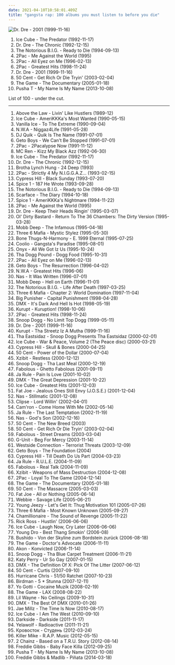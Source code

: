 ```yaml
---
date: 2021-04-10T10:58:01.409Z
title: "gangsta rap: 100 albums you must listen to before you die"
---
```

![Dr. Dre - 2001 (1999-11-16)](http://coverartarchive.org/release/db4baedf-bfe1-4e04-b359-99761f1b3deb/8671147785-500.jpg "Dr. Dre - 2001 (1999-11-16)")
<ol class="albums">
<li data-cover="http://coverartarchive.org/release/c79b4651-0f84-4930-b95b-e41fb24274d5/13517018832-500.jpg" data-tags="gangsta rap, rap" role="button">Ice Cube - The Predator (1992-11-17)</li>
<li data-cover="http://coverartarchive.org/release/51088001-d00c-384f-a266-315fd3ee797a/6193413728-500.jpg" data-tags="gangsta rap, hip-hop" role="button">Dr. Dre - The Chronic (1992-12-15)</li>
<li data-cover="http://coverartarchive.org/release/f42fe7d8-fa5e-3ee5-9a83-456c8c663ed5/4383297751-500.jpg" data-tags="rap" role="button">The Notorious B.I.G. - Ready to Die (1994-09-13)</li>
<li data-cover="https://img.discogs.com/ElHcz0s3J9_H0hM7WkNLzOOdiNY=/fit-in/600x947/filters:strip_icc():format(jpeg):mode_rgb():quality(90)/discogs-images/R-6489166-1579715055-6679.jpeg.jpg" data-tags="2pac, rap, gangsta rap" role="button">2Pac - Me Against the World (1995)</li>
<li data-cover="http://coverartarchive.org/release/8d2491b6-f77f-3ec2-9638-10c231663071/9390923312-500.jpg" data-tags="gangsta rap, hip-hop, 2pac, rap" role="button">2Pac - All Eyez on Me (1996-02-13)</li>
<li data-cover="https://img.discogs.com/CIw1B4aCFdudJV1Uq1LT9CZChD8=/fit-in/600x593/filters:strip_icc():format(jpeg):mode_rgb():quality(90)/discogs-images/R-3406323-1332179720.jpeg.jpg" data-tags="rap, 2pac" role="button">2Pac - Greatest Hits (1998-11-24)</li>
<li data-cover="http://coverartarchive.org/release/db4baedf-bfe1-4e04-b359-99761f1b3deb/8671147785-500.jpg" data-tags="hip-hop, rap, gangsta rap" role="button">Dr. Dre - 2001 (1999-11-16)</li>
<li data-cover="https://img.discogs.com/r_jMkyQ0urHTrJ-ochhEy-z5qbk=/fit-in/600x590/filters:strip_icc():format(jpeg):mode_rgb():quality(90)/discogs-images/R-7189287-1542925626-1490.jpeg.jpg" data-tags="rap, hip-hop, 50 cent" role="button">50 Cent - Get Rich Or Die Tryin' (2003-02-04)</li>
<li data-cover="http://coverartarchive.org/release/b7ecdcdc-8ea6-405e-bca1-cf221dab95ad/13369189739-500.jpg" data-tags="rap, hip-hop" role="button">The Game - The Documentary (2005-01-18)</li>
<li data-cover="http://coverartarchive.org/release/212447aa-119a-406f-b368-983f69e18b2e/5589553882-500.jpg" data-tags="rap, gangsta rap" role="button">Pusha T - My Name Is My Name (2013-10-08)</li>
</ol>
List of 100 - under the cut.
<!-- more -->

_________________

<ol class="albums">
<li data-cover="https://img.discogs.com/DWtMsiB5hSrBwZoiImfeTzbi6SY=/fit-in/600x600/filters:strip_icc():format(jpeg):mode_rgb():quality(90)/discogs-images/R-832089-1372026607-3318.jpeg.jpg" data-tags="gangsta rap" role="button">
Above the Law - Livin' Like Hustlers (1989-12)
</li>
<li data-cover="http://coverartarchive.org/release/a2c3b6a9-91ea-4e38-9d12-7590b76aab76/13313905422-500.jpg" data-tags="gangsta rap" role="button">
Ice Cube - AmeriKKKa's Most Wanted (1990-05-15)
</li>
<li data-cover="http://coverartarchive.org/release/ae103b0a-b932-4009-acb6-388db1cf890b/17852073991-500.jpg" data-tags="rap, hip-hop" role="button">
Vanilla Ice - To The Extreme (1990-09-04)
</li>
<li data-cover="http://coverartarchive.org/release/3f722f4f-94d3-4db1-9149-fdc787db10f1/14245327553-500.jpg" data-tags="gangsta rap" role="button">
N.W.A - Niggaz4Life (1991-05-28)
</li>
<li data-cover="http://coverartarchive.org/release/573ba363-1706-4820-92ef-a3552235c7da/24589797802-500.jpg" data-tags="gangsta rap, west coast rap" role="button">
DJ Quik - Quik Is The Name (1991-07-01)
</li>
<li data-cover="http://coverartarchive.org/release/cfd9ca32-2709-43bc-9cab-f4ebe02d284a/15950998521-500.jpg" data-tags="gangsta rap, southern rap" role="button">
Geto Boys - We Can't Be Stopped (1991-07-01)
</li>
<li data-cover="http://coverartarchive.org/release/7e39722c-500b-4e15-aa2b-805a0d1b74cf/3276227761-500.jpg" data-tags="gangsta rap" role="button">
2Pac - 2Pacalypse Now (1991-11-12)
</li>
<li data-cover="https://img.discogs.com/XvX9_Kx__SrkTiWRGAMlhTOEE_0=/fit-in/500x490/filters:strip_icc():format(jpeg):mode_rgb():quality(90)/discogs-images/R-225151-1177019002.jpeg.jpg" data-tags="rap, gangsta rap, hardcore hip-hop, west coast rap" role="button">
MC Ren - Kizz My Black Azz (1992-06-30)
</li>
<li data-cover="http://coverartarchive.org/release/c79b4651-0f84-4930-b95b-e41fb24274d5/13517018832-500.jpg" data-tags="gangsta rap, rap" role="button">
Ice Cube - The Predator (1992-11-17)
</li>
<li data-cover="http://coverartarchive.org/release/51088001-d00c-384f-a266-315fd3ee797a/6193413728-500.jpg" data-tags="gangsta rap, hip-hop" role="button">
Dr. Dre - The Chronic (1992-12-15)
</li>
<li data-cover="https://img.discogs.com/kVi4UKbgy0zT2tWVNFT3Kr-CnGA=/fit-in/600x598/filters:strip_icc():format(jpeg):mode_rgb():quality(90)/discogs-images/R-492190-1302215784.jpeg.jpg" data-tags="gangsta rap" role="button">
Brotha Lynch Hung - 24 Deep (1993)
</li>
<li data-cover="http://coverartarchive.org/release/d10b999c-4f2b-4290-9f31-f48d83d83963/6628319292-500.jpg" data-tags="gangsta rap" role="button">
2Pac - Strictly 4 My N.I.G.G.A.Z... (1993-02-15)
</li>
<li data-cover="https://img.discogs.com/2GgQjIjcDb1eAQyuyx6IXw0Sf78=/fit-in/600x600/filters:strip_icc():format(jpeg):mode_rgb():quality(90)/discogs-images/R-16516737-1608227995-7003.jpeg.jpg" data-tags="hip-hop, rap" role="button">
Cypress Hill - Black Sunday (1993-07-20)
</li>
<li data-cover="http://coverartarchive.org/release/ad4bfef3-3a8f-4dda-8d0f-56d39e35a654/22381675096-500.jpg" data-tags="gangsta rap" role="button">
Spice 1 - 187 He Wrote (1993-09-28)
</li>
<li data-cover="http://coverartarchive.org/release/f42fe7d8-fa5e-3ee5-9a83-456c8c663ed5/4383297751-500.jpg" data-tags="rap" role="button">
The Notorious B.I.G. - Ready to Die (1994-09-13)
</li>
<li data-cover="http://coverartarchive.org/release/6336ee8c-067b-46e8-b2d9-212f16b4e1ef/14279367035-500.jpg" data-tags="gangsta rap" role="button">
Scarface - The Diary (1994-10-18)
</li>
<li data-cover="http://coverartarchive.org/release/e000804e-5320-445a-8ee1-d6d285e44a0f/4774292059-500.jpg" data-tags="gangsta rap" role="button">
Spice 1 - AmeriKKKa's Nightmare (1994-11-22)
</li>
<li data-cover="https://img.discogs.com/ElHcz0s3J9_H0hM7WkNLzOOdiNY=/fit-in/600x947/filters:strip_icc():format(jpeg):mode_rgb():quality(90)/discogs-images/R-6489166-1579715055-6679.jpeg.jpg" data-tags="2pac, rap, gangsta rap" role="button">
2Pac - Me Against the World (1995)
</li>
<li data-cover="https://img.discogs.com/HFjFo-odqbZg5DNTJdhAVDbKWl4=/fit-in/600x596/filters:strip_icc():format(jpeg):mode_rgb():quality(90)/discogs-images/R-468156-1167307287.jpeg.jpg" data-tags="gangsta rap, g-funk" role="button">
Dr. Dre - Keep Their Heads Ringin' (1995-03-07)
</li>
<li data-cover="http://coverartarchive.org/release/8dca1473-582e-417d-960b-d99d83c96b68/23195526781-500.jpg" data-tags="rap, hip-hop, east coast rap" role="button">
Ol' Dirty Bastard - Return To The 36 Chambers: The Dirty Version (1995-03-28)
</li>
<li data-cover="http://coverartarchive.org/release/07e92711-51fe-4e80-97a3-be995b7f4119/4696863575-500.jpg" data-tags="hip-hop, rap" role="button">
Mobb Deep - The Infamous (1995-04-18)
</li>
<li data-cover="http://coverartarchive.org/release/d57b5ef8-ca89-4ce3-b1f4-b4f531f9cfe4/18953650600-500.jpg" data-tags="horrorcore, gangsta rap, memphis rap" role="button">
Three 6 Mafia - Mystic Stylez (1995-05-30)
</li>
<li data-cover="https://img.discogs.com/rv6Vzq78QsfvRoWBBWpbft4qCrM=/fit-in/600x587/filters:strip_icc():format(jpeg):mode_rgb():quality(90)/discogs-images/R-422498-1329568603.jpeg.jpg" data-tags="hip-hop, rap, g-funk" role="button">
Bone Thugs-N-Harmony - E. 1999 Eternal (1995-07-25)
</li>
<li data-cover="https://img.discogs.com/zf87uarK5tnrwGfAxz9ZLS29PuA=/fit-in/460x600/filters:strip_icc():format(jpeg):mode_rgb():quality(90)/discogs-images/R-336480-1363450658-9382.jpeg.jpg" data-tags="hip-hop, rap" role="button">
Coolio - Gangsta's Paradise (1995-08-01)
</li>
<li data-cover="http://coverartarchive.org/release/5b899bee-698e-4d88-a86c-f3992790e2a8/17632744739-500.jpg" data-tags="east coast rap" role="button">
Onyx - All We Got Iz Us (1995-10-24)
</li>
<li data-cover="https://img.discogs.com/U3KuBPys_k3DkoxORmSLgIVEtz4=/fit-in/600x603/filters:strip_icc():format(jpeg):mode_rgb():quality(90)/discogs-images/R-226063-1561987540-3451.jpeg.jpg" data-tags="g-funk" role="button">
Tha Dogg Pound - Dogg Food (1995-10-31)
</li>
<li data-cover="http://coverartarchive.org/release/8d2491b6-f77f-3ec2-9638-10c231663071/9390923312-500.jpg" data-tags="gangsta rap, hip-hop, 2pac, rap" role="button">
2Pac - All Eyez on Me (1996-02-13)
</li>
<li data-cover="http://coverartarchive.org/release/5a9d7648-edef-4bcc-8d58-83b284708840/15951010940-500.jpg" data-tags="gangsta rap, southern rap, rap-a-lot" role="button">
Geto Boys - The Resurrection (1996-04-02)
</li>
<li data-cover="https://img.discogs.com/I9KSM5KKO4wuY7RxxkAU9y8Oze0=/fit-in/600x600/filters:strip_icc():format(jpeg):mode_rgb():quality(90)/discogs-images/R-3179746-1319325662.jpeg.jpg" data-tags="rap, gangsta rap" role="button">
N.W.A - Greatest Hits (1996-06)
</li>
<li data-cover="http://coverartarchive.org/release/dee08d2d-eb6d-4376-988a-07984dbdf738/12639957674-500.jpg" data-tags="rap, hip-hop" role="button">
Nas - It Was Written (1996-07-01)
</li>
<li data-cover="http://coverartarchive.org/release/44b4fdc9-da09-3ed0-97a8-2ff6909c097b/2809778262-500.jpg" data-tags="hip-hop, rap, classic hip-hop" role="button">
Mobb Deep - Hell on Earth (1996-11-01)
</li>
<li data-cover="http://coverartarchive.org/release/8f7b946b-66ec-4dd8-9b1d-73a19d1dff1d/4659557524-500.jpg" data-tags="rap" role="button">
The Notorious B.I.G. - Life After Death (1997-03-25)
</li>
<li data-cover="http://coverartarchive.org/release/f26284b3-367d-430d-96ec-a70ec73bdc43/18893059393-500.jpg" data-tags="rap, 90s, gangsta rap, when the smoke clears" role="button">
Three 6 Mafia - Chapter 2: World Domination (1997-11-04)
</li>
<li data-cover="http://coverartarchive.org/release/5ff73aa7-2326-444e-9204-1125f2bd4684/2977313794-500.jpg" data-tags="rap" role="button">
Big Punisher - Capital Punishment (1998-04-28)
</li>
<li data-cover="https://img.discogs.com/i3Plihomtgk6DMmhTt8bs2BjIxo=/fit-in/600x603/filters:strip_icc():format(jpeg):mode_rgb():quality(90)/discogs-images/R-2051207-1597799463-5023.jpeg.jpg" data-tags="rap, dmx" role="button">
DMX - It's Dark And Hell Is Hot (1998-05-19)
</li>
<li data-cover="http://coverartarchive.org/release/01a98e51-cc5b-4244-9aec-6c3552d1e774/14285343454-500.jpg" data-tags="gangsta rap" role="button">
Kurupt - Kuruption! (1998-10-06)
</li>
<li data-cover="https://img.discogs.com/CIw1B4aCFdudJV1Uq1LT9CZChD8=/fit-in/600x593/filters:strip_icc():format(jpeg):mode_rgb():quality(90)/discogs-images/R-3406323-1332179720.jpeg.jpg" data-tags="rap, 2pac" role="button">
2Pac - Greatest Hits (1998-11-24)
</li>
<li data-cover="http://coverartarchive.org/release/0bdfbf57-5e2b-44f8-938c-c30c76de4bad/10735639975-500.jpg" data-tags="gangsta rap, g-funk, rap, west coast rap" role="button">
Snoop Dogg - No Limit Top Dogg (1999-05-11)
</li>
<li data-cover="http://coverartarchive.org/release/db4baedf-bfe1-4e04-b359-99761f1b3deb/8671147785-500.jpg" data-tags="hip-hop, rap, gangsta rap" role="button">
Dr. Dre - 2001 (1999-11-16)
</li>
<li data-cover="http://coverartarchive.org/release/48d6c571-78f4-4dfc-b146-c2f780ab67d2/13721847012-500.jpg" data-tags="gangsta rap, west coast rap" role="button">
Kurupt - Tha Streetz Iz A Mutha (1999-11-16)
</li>
<li data-cover="http://coverartarchive.org/release/d44e4d94-084d-4808-abab-309c4b4749f7/10333285045-500.jpg" data-tags="rap, gangsta rap, west coast rap, g-funk, tha eastsidaz, kaudogg, pih-poh" role="button">
Tha Eastsidaz - Snoop Dogg Presents Tha Eastsidaz (2000-02-01)
</li>
<li data-cover="http://coverartarchive.org/release/05a01d85-ea57-4b35-a7cd-f1ae18437328/3420809133-500.jpg" data-tags="ice cube, gangsta rap" role="button">
Ice Cube - War & Peace, Volume 2 (The Peace disc) (2000-03-21)
</li>
<li data-cover="https://img.discogs.com/-FTLXlXt_wEClCPah1OnIfjAmQE=/fit-in/450x450/filters:strip_icc():format(jpeg):mode_rgb():quality(90)/discogs-images/R-519605-1264963269.jpeg.jpg" data-tags="rapcore, hip-hop" role="button">
Cypress Hill - Skull & Bones (2000-04-25)
</li>
<li data-cover="http://coverartarchive.org/release/aeb86f07-384f-4afb-a67c-2df7d064b2e6/1629888917-500.jpg" data-tags="hip-hop, gangsta rap, black music" role="button">
50 Cent - Power of the Dollar (2000-07-04)
</li>
<li data-cover="http://coverartarchive.org/release/68323203-8cfa-4d43-91ef-930eeef99cf5/5730125548-500.jpg" data-tags="hip-hop, gangsta rap" role="button">
Xzibit - Restless (2000-12-12)
</li>
<li data-cover="https://img.discogs.com/k4Xwr_-2EvwkVY_tCBxUpqmumxM=/fit-in/600x600/filters:strip_icc():format(jpeg):mode_rgb():quality(90)/discogs-images/R-1684169-1237899769.jpeg.jpg" data-tags="rap" role="button">
Snoop Dogg - Tha Last Meal (2000-12-19)
</li>
<li data-cover="https://img.discogs.com/162722db579554db812b537fc8fbe8021fb40203/images/spacer.gif" data-tags="rap" role="button">
Fabolous - Ghetto Fabolous (2001-09-11)
</li>
<li data-cover="http://coverartarchive.org/release/73dc8688-cb4a-464f-becf-7a1e8e53110d/22242470526-500.jpg" data-tags="hip-hop" role="button">
Ja Rule - Pain Is Love (2001-10-02)
</li>
<li data-cover="https://img.discogs.com/lOzQtrpedMvyB9C39LG8oJHyHCQ=/fit-in/300x300/filters:strip_icc():format(jpeg):mode_rgb():quality(90)/discogs-images/R-478646-1119616548.jpg.jpg" data-tags="dmx, rap" role="button">
DMX - The Great Depression (2001-10-22)
</li>
<li data-cover="http://coverartarchive.org/release/3c61954d-6496-421c-a3a5-95d3f6015320/2434216412-500.jpg" data-tags="rap" role="button">
Ice Cube - Greatest Hits (2001-12-03)
</li>
<li data-cover="http://coverartarchive.org/release/114cb23c-8382-4b86-ac69-93b56a1d650d/14906482604-500.jpg" data-tags="hip-hop, rap" role="button">
Fat Joe - Jealous Ones Still Envy (J.O.S.E.) (2001-12-04)
</li>
<li data-cover="https://img.discogs.com/ce2bXe_XnmZeSoI9PbdPzpDjdm8=/fit-in/600x450/filters:strip_icc():format(jpeg):mode_rgb():quality(90)/discogs-images/R-5788920-1402698639-1454.jpeg.jpg" data-tags="hip-hop, rap" role="button">
Nas - Stillmatic (2001-12-08)
</li>
<li data-cover="http://coverartarchive.org/release/c5043588-ff22-40d0-b738-60ce6a817537/9609881130-500.jpg" data-tags="rap" role="button">
Clipse - Lord Willin' (2002-04-01)
</li>
<li data-cover="https://img.discogs.com/chPLJSmMedjvd1YZM7rL10z0jMg=/fit-in/600x600/filters:strip_icc():format(jpeg):mode_rgb():quality(90)/discogs-images/R-2506902-1461825514-3010.jpeg.jpg" data-tags="camron" role="button">
Cam'ron - Come Home With Me (2002-05-14)
</li>
<li data-cover="http://coverartarchive.org/release/f7fdbb85-f76c-4fe5-83a2-6016e3c05a18/6219252018-500.jpg" data-tags="rap, gangsta rap, ja rule" role="button">
Ja Rule - The Last Temptation (2002-11-19)
</li>
<li data-cover="https://img.discogs.com/e9bP78FudkC0nkWRFNQUy38QDF0=/fit-in/600x602/filters:strip_icc():format(jpeg):mode_rgb():quality(90)/discogs-images/R-328103-1262865321.jpeg.jpg" data-tags="rap" role="button">
Nas - God's Son (2002-12-16)
</li>
<li data-cover="http://coverartarchive.org/release/b2463ee8-ddcb-4d8d-93ee-36835456d144/1630449680-500.jpg" data-tags="hip hop" role="button">
50 Cent - The New Breed (2003)
</li>
<li data-cover="https://img.discogs.com/r_jMkyQ0urHTrJ-ochhEy-z5qbk=/fit-in/600x590/filters:strip_icc():format(jpeg):mode_rgb():quality(90)/discogs-images/R-7189287-1542925626-1490.jpeg.jpg" data-tags="rap, hip-hop, 50 cent" role="button">
50 Cent - Get Rich Or Die Tryin' (2003-02-04)
</li>
<li data-cover="http://coverartarchive.org/release/da29895c-7f44-4656-b519-9c3cb9aa04d3/2036899811-500.jpg" data-tags="rap, gangsta rap" role="button">
Fabolous - Street Dreams (2003-03-04)
</li>
<li data-cover="https://img.discogs.com/0GRKX6vZKxmykt49aVPTcsro_F4=/fit-in/300x298/filters:strip_icc():format(jpeg):mode_rgb():quality(90)/discogs-images/R-1963323-1255339548.jpeg.jpg" data-tags="rap, g-unit" role="button">
G-Unit - Beg For Mercy (2003-11-14)
</li>
<li data-cover="https://img.discogs.com/jPI0_ZYYFYjCsPjgq4LdKhXLyVM=/fit-in/500x489/filters:strip_icc():format(jpeg):mode_rgb():quality(90)/discogs-images/R-2693381-1296840161.jpeg.jpg" data-tags="gangsta rap" role="button">
Westside Connection - Terrorist Threats (2003-12-09)
</li>
<li data-cover="http://coverartarchive.org/release/36d8f6cd-6d7d-4ba6-802d-e2f2a303f25f/18235913836-500.jpg" data-tags="rap, gangsta rap, rap-a-lot" role="button">
Geto Boys - The Foundation (2004)
</li>
<li data-cover="http://coverartarchive.org/release/a7968320-e985-48b1-8424-64dccccf1503/5157859126-500.jpg" data-tags="hip hop" role="button">
Cypress Hill - Till Death Do Us Part (2004-03-23)
</li>
<li data-cover="http://coverartarchive.org/release/441a0b72-1a3b-42bc-af66-99aeff9844cc/15146704098-500.jpg" data-tags="rap" role="button">
Ja Rule - R.U.L.E. (2004-11-09)
</li>
<li data-cover="http://coverartarchive.org/release/6a601b1a-8e91-47b4-8a26-fe3aa08fb824/2036785255-500.jpg" data-tags="rap" role="button">
Fabolous - Real Talk (2004-11-09)
</li>
<li data-cover="http://coverartarchive.org/release/bf981e05-2807-4fc3-857b-7291add78009/14322837992-500.jpg" data-tags="rap, gangsta rap" role="button">
Xzibit - Weapons of Mass Destruction (2004-12-08)
</li>
<li data-cover="http://coverartarchive.org/release/278258e6-ea1a-4b16-aff4-f23233e272cc/3925882965-500.jpg" data-tags="rap" role="button">
2Pac - Loyal To The Game (2004-12-14)
</li>
<li data-cover="http://coverartarchive.org/release/b7ecdcdc-8ea6-405e-bca1-cf221dab95ad/13369189739-500.jpg" data-tags="rap, hip-hop" role="button">
The Game - The Documentary (2005-01-18)
</li>
<li data-cover="http://coverartarchive.org/release/be552d8f-ad3c-474e-9b3d-dc899aebec2e/8541825183-500.jpg" data-tags="rap, hip-hop" role="button">
50 Cent - The Massacre (2005-03-03)
</li>
<li data-cover="http://coverartarchive.org/release/1e4b528d-5ba9-4c24-83d6-5725122c064c/13789321556-500.jpg" data-tags="hip-hop, hip hop, rap, american, gangsta rap, east coast, 00s, fat joe, hip hop rap" role="button">
Fat Joe - All or Nothing (2005-06-14)
</li>
<li data-cover="http://coverartarchive.org/release/a496dce8-80bb-4eb6-ac5b-2e29018e1f4a/26214525376-500.jpg" data-tags="hip-hop, rap, gangsta rap, debut, playlist1, lil boosie and webbie, media player library, savagelife" role="button">
Webbie - Savage Life (2005-06-21)
</li>
<li data-cover="https://img.discogs.com/FujUUOc4K7o_TX2NDUN4h48c9mc=/fit-in/492x500/filters:strip_icc():format(jpeg):mode_rgb():quality(90)/discogs-images/R-9054403-1473968043-6649.jpeg.jpg" data-tags="rap, gangsta rap" role="button">
Young Jeezy - Let's Get It: Thug Motivation 101 (2005-07-26)
</li>
<li data-cover="http://coverartarchive.org/release/ddbf2b20-64b5-4ca3-b837-d8783e027880/24023733862-500.jpg" data-tags="rap" role="button">
Three 6 Mafia - Most Known Unknown (2005-09-27)
</li>
<li data-cover="https://img.discogs.com/d4JdIjxn4tzoy_fhSskFCOsmqj0=/fit-in/500x500/filters:strip_icc():format(jpeg):mode_rgb():quality(90)/discogs-images/R-570439-1132788126.jpeg.jpg" data-tags="dirty south, southern rap, chamillionaire, hip-hop, rap" role="button">
Chamillionaire - The Sound of Revenge (2005-11-22)
</li>
<li data-cover="http://coverartarchive.org/release/6628cbde-215d-4f9f-a181-3295b2159473/1432403429-500.jpg" data-tags="hip hop, r&b" role="button">
Rick Ross - Hustlin' (2006-06-06)
</li>
<li data-cover="http://coverartarchive.org/release/2c875bbe-0aaa-4e71-93e2-4b1ff824f0f5/10533983748-500.jpg" data-tags="rap, west coast rap" role="button">
Ice Cube - Laugh Now, Cry Later (2006-06-06)
</li>
<li data-cover="http://coverartarchive.org/release/3d9c2f61-7fa3-4d75-b4de-c0c7d3cc26cf/9375717257-500.jpg" data-tags="young dro" role="button">
Young Dro - Best Thang Smokin' (2006-08)
</li>
<li data-cover="https://img.discogs.com/jgVrqUUmuYrm_hmJMIrDc3Jbla8=/fit-in/500x500/filters:strip_icc():format(jpeg):mode_rgb():quality(90)/discogs-images/R-778331-1157808222.jpeg.jpg" data-tags="gangsta rap, german hip hop" role="button">
Bushido - Von der Skyline zum Bordstein zurück (2006-08-18)
</li>
<li data-cover="http://coverartarchive.org/release/7a54e840-bfdb-4176-8af2-4d8de47cc267/15608989790-500.jpg" data-tags="hip-hop, gangsta rap, rap, west coast" role="button">
The Game - Doctor's Advocate (2006-11-11)
</li>
<li data-cover="http://coverartarchive.org/release/a44df8e4-87b9-48a7-9a18-795a5abf44c6/16180855087-500.jpg" data-tags="akon" role="button">
Akon - Konvicted (2006-11-14)
</li>
<li data-cover="http://coverartarchive.org/release/8ee2781d-9c6a-4e62-929e-9d74730a5095/10330710732-500.jpg" data-tags="rap, gangsta rap" role="button">
Snoop Dogg - Tha Blue Carpet Treatment (2006-11-21)
</li>
<li data-cover="https://img.discogs.com/VPZYWF2ksSiHJqfZgVaantZcQWw=/fit-in/600x570/filters:strip_icc():format(jpeg):mode_rgb():quality(90)/discogs-images/R-5182187-1386762667-5591.jpeg.jpg" data-tags="female vocalists" role="button">
Katy Perry - Ur So Gay (2007-01-15)
</li>
<li data-cover="http://coverartarchive.org/release/797ec0b3-e43d-4e75-9ebc-bd9fbc11a26a/5145546244-500.jpg" data-tags="hip-hop, hip hop, rap" role="button">
DMX - The Definition Of X: Pick Of The Litter (2007-06-12)
</li>
<li data-cover="http://coverartarchive.org/release/30449188-217a-306d-91ab-5e4c7b6720cc/15035519821-500.jpg" data-tags="gangsta rap, rap, 50 cent" role="button">
50 Cent - Curtis (2007-09-10)
</li>
<li data-cover="http://coverartarchive.org/release/4e07b93d-e10f-4cc7-8590-526394a5eed3/24142213336-500.jpg" data-tags="gangsta rap, hip-hop and rnb, hurricane chris" role="button">
Hurricane Chris - 51/50 Ratchet (2007-10-23)
</li>
<li data-cover="http://coverartarchive.org/release/f2218578-270a-4339-9943-a9d38876f30d/10313891153-500.jpg" data-tags="rap" role="button">
Birdman - 5 * Stunna (2007-12-11)
</li>
<li data-cover="https://img.discogs.com/gQ10xuY7_eRhYXiJnWbxRtan634=/fit-in/600x597/filters:strip_icc():format(jpeg):mode_rgb():quality(90)/discogs-images/R-13132458-1548617759-9803.png.jpg" data-tags="hip-hop, rap, gangsta rap, yo, playlist1, yo gotti, drugs and alcohol, lil boosie and webbie, media player library, untitled playlist" role="button">
Yo Gotti - Cocaine Muzik (2008-02-19)
</li>
<li data-cover="https://img.discogs.com/A-puL6JADoR33d8_7qVAAFfqiiI=/fit-in/240x240/filters:strip_icc():format(jpeg):mode_rgb():quality(90)/discogs-images/R-1620739-1295005337.jpeg.jpg" data-tags="rap" role="button">
The Game - LAX (2008-08-22)
</li>
<li data-cover="http://coverartarchive.org/release/1d177fc8-9be5-4682-86b6-b11257d71325/4406825400-500.jpg" data-tags="gangsta rap, 00s, southern hip-hop" role="button">
Lil Wayne - No Ceilings (2009-10-31)
</li>
<li data-cover="http://coverartarchive.org/release/2e4ac0c8-0188-4fb6-a2ed-211cf6e3f95d/13970824493-500.jpg" data-tags="hip-hop, rap" role="button">
DMX - The Best Of DMX (2010-01-26)
</li>
<li data-cover="https://img.discogs.com/lkr1cpwkJQjMGsT1qM3LCIMweVo=/fit-in/320x320/filters:strip_icc():format(jpeg):mode_rgb():quality(90)/discogs-images/R-1982222-1256571740.jpeg.jpg" data-tags="gangsta rap" role="button">
Jae Millz - The Time Is Now (2010-08-17)
</li>
<li data-cover="https://img.discogs.com/jQvH2RM7qJ2k7LqOYPG_-vpFGio=/fit-in/600x597/filters:strip_icc():format(jpeg):mode_rgb():quality(90)/discogs-images/R-9917019-1490040312-5311.jpeg.jpg" data-tags="west coast hip hop" role="button">
Ice Cube - I Am The West (2010-09-10)
</li>
<li data-cover="https://img.discogs.com/XNB5cRa3Yr_ztHNSSiqXUQHOwqs=/fit-in/339x339/filters:strip_icc():format(jpeg):mode_rgb():quality(90)/discogs-images/R-3818700-1345635944-6929.jpeg.jpg" data-tags="electronic, sacramento" role="button">
Darkside - Darkside (2011-11-17)
</li>
<li data-cover="http://coverartarchive.org/release/fbb952f0-cb95-427e-8189-50f29ae2c34f/5259694807-500.jpg" data-tags="rap" role="button">
Yelawolf - Radioactive (2011-11-21)
</li>
<li data-cover="http://coverartarchive.org/release/63fe4fd9-6419-4678-9eef-280696f02a5f/8225307090-500.jpg" data-tags="self-released" role="button">
Кровосток - Студень (2012-03-24)
</li>
<li data-cover="http://coverartarchive.org/release/38f86768-ec68-46a6-bdbc-3b708f418dcf/954447311-500.jpg" data-tags="hip-hop" role="button">
Killer Mike - R.A.P. Music (2012-05-15)
</li>
<li data-cover="http://coverartarchive.org/release/48e6db7f-b247-4da6-bcc1-3a89100a7c8d/12252536435-500.jpg" data-tags="2 chainz" role="button">
2 Chainz - Based on a T.R.U. Story (2012-08-14)
</li>
<li data-cover="http://coverartarchive.org/release/d2534ea3-418b-40ef-9130-81ceb210860d/5520097661-500.jpg" data-tags="freddie gibbs" role="button">
Freddie Gibbs - Baby Face Killa (2012-09-25)
</li>
<li data-cover="http://coverartarchive.org/release/212447aa-119a-406f-b368-983f69e18b2e/5589553882-500.jpg" data-tags="rap, gangsta rap" role="button">
Pusha T - My Name Is My Name (2013-10-08)
</li>
<li data-cover="http://coverartarchive.org/release/3dc71c63-6cce-4b86-b65b-22ed0b00c0ab/10030756176-500.jpg" data-tags="gangsta rap, rap" role="button">
Freddie Gibbs & Madlib - Piñata (2014-03-18)
</li>
</ol>